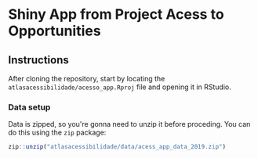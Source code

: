 # Shiny App from Project Acess to Opportunities

## Instructions

After cloning the repository, start by locating the `atlasacessibilidade/acesso_app.Rproj` file and opening it in RStudio. 

### Data setup

Data is zipped, so you're gonna need to unzip it before proceding. You can do this using the ``zip`` package:

```r
zip::unzip("atlasacessibilidade/data/acess_app_data_2019.zip")
```
